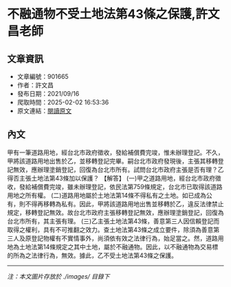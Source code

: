 # 不融通物不受土地法第43條之保護,許文昌老師

## 文章資訊
- 文章編號：901665
- 作者：許文昌
- 發布日期：2021/09/16
- 爬取時間：2025-02-02 16:53:36
- 原文連結：[閱讀原文](https://real-estate.get.com.tw/Columns/detail.aspx?no=901665)

## 內文
甲有一筆道路用地，經台北市政府徵收，發給補償費完竣，惟未辦理登記。不久，甲將該道路用地出售於乙，並移轉登記完畢。嗣台北市政府發現後，主張其移轉登記無效，應辦理塗銷登記，回復為台北市所有。試問台北市政府主張是否有理？乙得否主張土地法第43條加以保護？
【解答】
(一)甲之道路用地，經台北市政府徵收，發給補償費完竣，雖未辦理登記，依民法第759條規定，台北市已取得該道路用地之所有權。
(二)道路用地屬於土地法第14條不得私有之土地。如已成為公有，則不得再移轉為私有。因此，甲將該道路用地出售並移轉於乙，違反法律禁止規定，移轉登記無效。故台北市政府主張移轉登記無效，應辦理塗銷登記，回復為台北市所有，其主張有理。
(三)乙主張土地法第43條，善意第三人因信賴登記而取得之權利，具有不可推翻之效力。查土地法第43條之成立要件，除須為善意第三人及原登記物權有不實情事外，尚須依有效之法律行為，始足當之。然，道路用地為土地法第14條規定之其中土地，屬於不融通物。因此，以不融通物為交易標的所為之法律行為，無效。據此，乙不受土地法第43條之保護。

---
*注：本文圖片存放於 ./images/ 目錄下*
